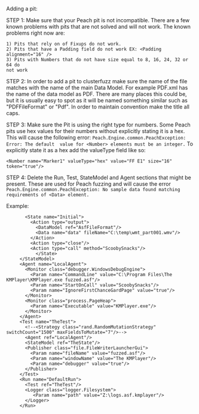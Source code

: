 Adding a pit:

STEP 1:
Make sure that your Peach pit is not incompatible. There are a few known
problems with pits that are not solved and will not work. The known problems
right now are:

    1) Pits that rely on of Fixups do not work.
    2) Pits that have a Padding field do not work EX: <Padding alignment="16" />
    3) Pits with Numbers that do not have size equal to 8, 16, 24, 32 or 64 do 
    not work

STEP 2:
In order to add a pit to clusterfuzz make sure the name of the file matches
with the name of the main Data Model. For example PDF.xml has the name of the 
data model as PDF.
There are many places this could be, but it is usually easy to spot as it will
be named something similar such as "PDFFileFormat" or "Pdf".
In order to maintain convention make the title all caps. 

STEP 3:
Make sure the Pit is using the right type for numbers. Some Peach pits use hex 
values for their numbers without explicitly stating it is a hex. This will cause
the following error: `Peach.Engine.common.PeachException: Error: The default 
value for <Number> elements must be an integer.` To explicitly state it as a hex 
add the valueType field like so: 

```<Number name="Marker1" valueType="hex" value="FF E1" size="16" token="true"/>```


STEP 4:
Delete the Run, Test, StateModel and Agent sections that might be
present. These are used for Peach fuzzing and will cause the error 
`Peach.Engine.common.PeachException: No sample data found matching requirements
 of <Data> element.
`

Example:
```  <StateModel name="TheState" initialState="Initial">
       <State name="Initial">
         <Action type="output">
           <DataModel ref="AsfFileFormat"/>
           <Data name="data" fileName="C:\temp\wmt_part001.wmv"/>
         </Action>
         <Action type="close"/>
         <Action type="call" method="ScoobySnacks"/>
           </State>
     </StateModel>
     <Agent name="LocalAgent">
       <Monitor class="debugger.WindowsDebugEngine">
         <Param name="CommandLine" value="C:\Program Files\The KMPlayer\KMPlayer.exe fuzzed.asf"/>
         <Param name="StartOnCall" value="ScoobySnacks"/>
         <Param name="IgnoreFirstChanceGardPage" value="true"/>
       </Monitor>
       <Monitor class="process.PageHeap">
         <Param name="Executable" value="KMPlayer.exe"/>
       </Monitor>
     </Agent>
     <Test name="TheTest">
       <!--<Strategy class="rand.RandomMutationStrategy" switchCount="1500" maxFieldsToMutate="7"/>-->
       <Agent ref="LocalAgent"/>
       <StateModel ref="TheState"/>
       <Publisher class="file.FileWriterLauncherGui">
         <Param name="fileName" value="fuzzed.asf"/>
         <Param name="windowName" value="The KMPlayer"/>
         <Param name="debugger" value="true"/>
       </Publisher>
     </Test>
     <Run name="DefaultRun">
       <Test ref="TheTest"/>
       <Logger class="logger.Filesystem">
          <Param name="path" value="Z:\logs.asf.kmplayer"/>
       </Logger>
     </Run>
```